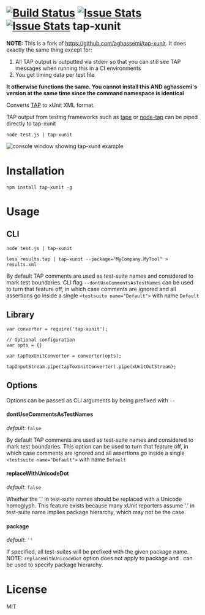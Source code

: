 [![Build Status](https://travis-ci.org/aghassemi/tap-xunit.png)](https://travis-ci.org/aghassemi/tap-xunit)
[![Issue Stats](http://issuestats.com/github/aghassemi/tap-xunit/badge/pr)](http://issuestats.com/github/aghassemi/tap-xunit)
[![Issue Stats](http://issuestats.com/github/aghassemi/tap-xunit/badge/issue)](http://issuestats.com/github/aghassemi/tap-xunit)
tap-xunit
=========

**NOTE:** This is a fork of https://github.com/aghassemi/tap-xunit. It does exactly the same thing except for:

1. All TAP output is outputted via stderr so that you can still see TAP messages when running this in a CI environments
2. You get timing data per test file

**It otherwise functions the same. You cannot install this AND aghassemi's version at the same time since the command namespace is identical**

Converts [TAP](http://testanything.org/) to xUnit XML format.

TAP output from testing frameworks such as [tape](https://github.com/substack/tape) or [node-tap](https://github.com/isaacs/node-tap) can be piped directly to tap-xunit

```
node test.js | tap-xunit
```

![console window showing tap-xunit example](https://cloud.githubusercontent.com/assets/2099009/5288038/60d5a2da-7ae6-11e4-8d5a-5de497b4b597.jpg)

# Installation

```
npm install tap-xunit -g
```

# Usage
## CLI
```
node test.js | tap-xunit

less results.tap | tap-xunit --package="MyCompany.MyTool" > results.xml

```

By default TAP comments are used as test-suite names and considered to mark test boundaries. CLI flag ```--dontUseCommentsAsTestNames``` can be used to turn that feature off, in which case comments are ignored and
all assertions go inside a single ```<testsuite name="Default">``` with name ```Default```

## Library
```
var converter = require('tap-xunit');

// Optional configuration
var opts = {}

var tapToxUnitConverter = converter(opts);

tapInputStream.pipe(tapToxUnitConverter).pipe(xUnitOutStream);
```
## Options
Options can be passed as CLI arguments by being prefixed with ```--```

#### dontUseCommentsAsTestNames
*default*: ```false```

By default TAP comments are used as test-suite names and considered to mark test boundaries.
This option can be used to turn that feature off, in which case comments are ignored and
all assertions go inside a single ```<testsuite name="Default">``` with name ```Default```

#### replaceWithUnicodeDot
*default*: ```false```

Whether the '.' in test-suite names should be replaced with a Unicode homoglyph.
This feature exists because many xUnit reporters assume '.' in test-suite name implies package hierarchy, which may not be the case.

#### package
*default*: ```''```

If specified, all test-suites will be prefixed with the given package name.
NOTE: ```replaceWithUnicodeDot``` option does not apply to package and . can be used to specify package hierarchy.


# License
MIT
